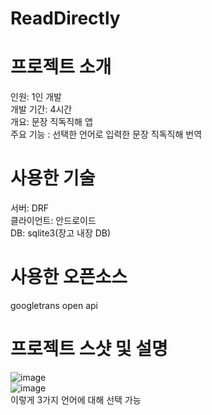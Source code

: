 # ReadDirectly
# 프로젝트 소개
인원: 1인 개발<br>
개발 기간: 4시간<br>
개요: 문장 직독직해 앱<br>
주요 기능 : 선택한 언어로 입력한 문장 직독직해 번역<br>
# 사용한 기술
서버: DRF<br>
클라이언트: 안드로이드<br>
DB: sqlite3(장고 내장 DB)<br>
# 사용한 오픈소스
googletrans open api
# 프로젝트 스샷 및 설명
![image](https://user-images.githubusercontent.com/103106183/175492097-52e4f6a5-9df2-4cc8-960b-59f86e7d9299.png)<br>
![image](https://user-images.githubusercontent.com/103106183/175492204-9eb7fba6-c5d4-471f-9c4a-8cc5603a567b.png)<br>이렇게 3가지 언어에 대해 선택 가능<br>

